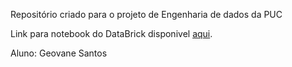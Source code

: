 Repositório criado para o projeto de Engenharia de dados da PUC

Link para notebook do DataBrick disponivel [aqui](https://databricks-prod-cloudfront.cloud.databricks.com/public/4027ec902e239c93eaaa8714f173bcfc/3461606827805767/521970423739169/6303830175723127/latest.html).

Aluno: Geovane Santos
